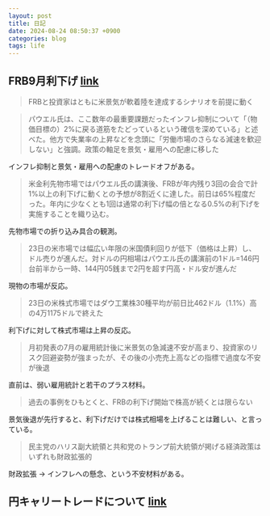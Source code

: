 ```yaml
---
layout: post
title: 日記
date: 2024-08-24 08:50:37 +0900
categories: blog
tags: life
---
```


## FRB9月利下げ [link](https://www.nikkei.com/article/DGXZQOGN23DLI0T20C24A8000000/)

> FRBと投資家はともに米景気が軟着陸を達成するシナリオを前提に動く

> パウエル氏は、ここ数年の最重要課題だったインフレ抑制について「（物価目標の）2%に戻る道筋をたどっているという確信を深めている」と述べた。他方で失業率の上昇などを念頭に「労働市場のさらなる減速を歓迎しない」と強調。政策の軸足を景気・雇用への配慮に移した

インフレ抑制と景気・雇用への配慮のトレードオフがある。

> 米金利先物市場ではパウエル氏の講演後、FRBが年内残り3回の会合で計1%以上の利下げに動くとの予想が8割近くに達した。前日は65%程度だった。年内に少なくとも1回は通常の利下げ幅の倍となる0.5%の利下げを実施することを織り込む。

先物市場での折り込み具合の観測。

> 23日の米市場では幅広い年限の米国債利回りが低下（価格は上昇）し、ドル売りが進んだ。対ドルの円相場はパウエル氏の講演前の1ドル=146円台前半から一時、144円05銭まで2円を超す円高・ドル安が進んだ

現物の市場が反応。

> 23日の米株式市場ではダウ工業株30種平均が前日比462ドル（1.1%）高の4万1175ドルで終えた

利下げに対して株式市場は上昇の反応。

> 月初発表の7月の雇用統計後に米景気の急減速不安が高まり、投資家のリスク回避姿勢が強まったが、その後の小売売上高などの指標で過度な不安が後退

直前は、弱い雇用統計と若干のプラス材料。

> 過去の事例をひもとくと、FRBの利下げ開始で株高が続くとは限らない

景気後退が先行すると、利下げだけでは株式相場を上げることは難しい、と言っている。

> 民主党のハリス副大統領と共和党のトランプ前大統領が掲げる経済政策はいずれも財政拡張的

財政拡張 → インフレへの懸念、という不安材料がある。

## 円キャリートレードについて [link](https://www.nikkei.com/article/DGXZQOUB224V00S4A820C2000000/)
